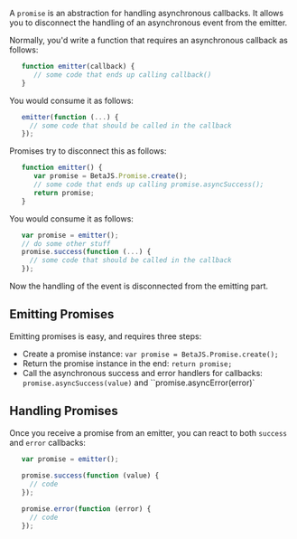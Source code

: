 A ``promise`` is an abstraction for handling asynchronous callbacks. It allows you to disconnect the handling of an asynchronous event from the emitter.

Normally, you'd write a function that requires an asynchronous callback as follows:
```javascript
   function emitter(callback) {
      // some code that ends up calling callback()
   }
```

You would consume it as follows:
```javascript
   emitter(function (...) {
     // some code that should be called in the callback
   });
```

Promises try to disconnect this as follows:
```javascript
   function emitter() {
      var promise = BetaJS.Promise.create();
      // some code that ends up calling promise.asyncSuccess();
      return promise;
   }
```

You would consume it as follows:
```javascript
   var promise = emitter();
   // do some other stuff
   promise.success(function (...) {
     // some code that should be called in the callback
   });
```

Now the handling of the event is disconnected from the emitting part.


## Emitting Promises

Emitting promises is easy, and requires three steps:
- Create a promise instance: ``var promise = BetaJS.Promise.create();``
- Return the promise instance in the end: ``return promise;``
- Call the asynchronous success and error handlers for callbacks: ``promise.asyncSuccess(value)`` and ``promise.asyncError(error)`


## Handling Promises

Once you receive a promise from an emitter, you can react to both ``success`` and ``error`` callbacks:
```javascript
   var promise = emitter();
  
   promise.success(function (value) {
     // code
   });

   promise.error(function (error) {
     // code
   });
```
